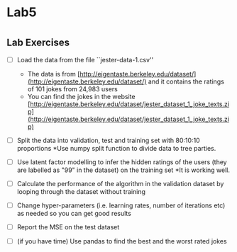 # Lab5

#

## Lab Exercises 

- [ ] Load the data from the file ``jester-data-1.csv''
	* The data is from [http://eigentaste.berkeley.edu/dataset/](http://eigentaste.berkeley.edu/dataset/) and it contains the ratings of 101 jokes from 24,983 users
	* You can find the jokes in the website [http://eigentaste.berkeley.edu/dataset/jester_dataset_1_joke_texts.zip](http://eigentaste.berkeley.edu/dataset/jester_dataset_1_joke_texts.zip)

- [ ] Split the data into validation, test and training set with 80:10:10 proportions
*Use numpy split function to divide data to tree parties.
- [ ] Use latent factor modelling to infer the hidden ratings of the users (they are labelled as "99" in the dataset) on the training set
*It is working well.
- [ ] Calculate the performance of the algorithm in the validation dataset by looping through the dataset without training
- [ ] Change hyper-parameters (i.e. learning rates, number of iterations etc) as needed so you can get good results
- [ ] Report the MSE on the test dataset

- [ ] (if you have time) Use pandas to find the best and the worst rated jokes


